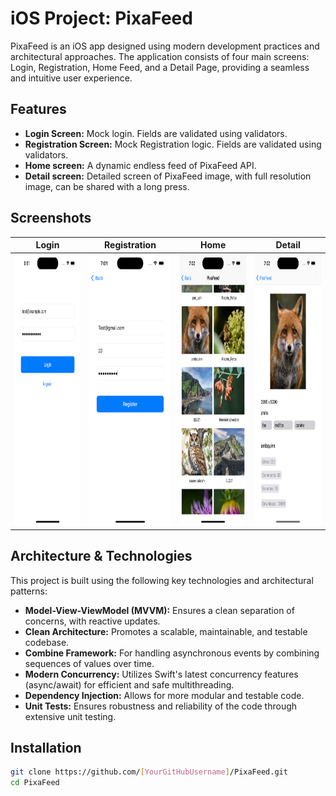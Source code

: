 # iOS Project: PixaFeed

PixaFeed is an iOS app designed using modern development practices and architectural approaches. The application consists of four main screens: Login, Registration, Home Feed, and a Detail Page, providing a seamless and intuitive user experience.

## Features

- **Login Screen:** Mock login. Fields are validated using validators.
- **Registration Screen:** Mock Registration logic. Fields are validated using validators.
- **Home screen:** A dynamic endless feed of PixaFeed API. 
- **Detail screen:** Detailed screen of PixaFeed image, with full resolution image, can be shared with a long press.

## Screenshots

| Login | Registration | Home | Detail |
|-------|--------------|------|--------|
| <img src="https://github.com/SoulBackup941/PixaFeed/blob/f668f81561a23babd3513700433d073cad709b8f/PixaFeed/Resources/screenshots/login.png" alt="Login Screen" height="434"> | <img src="https://github.com/SoulBackup941/PixaFeed/blob/f668f81561a23babd3513700433d073cad709b8f/PixaFeed/Resources/screenshots/registration.png" alt="Registration Screen" height="434"> | <img src="https://github.com/SoulBackup941/PixaFeed/blob/f668f81561a23babd3513700433d073cad709b8f/PixaFeed/Resources/screenshots/feed.png" alt="Home Screen" height="434"> | <img src="https://github.com/SoulBackup941/PixaFeed/blob/f668f81561a23babd3513700433d073cad709b8f/PixaFeed/Resources/screenshots/details.png" alt="Detail Screen" height="434"> |

## Architecture & Technologies
This project is built using the following key technologies and architectural patterns:

- **Model-View-ViewModel (MVVM):** Ensures a clean separation of concerns, with reactive updates.
- **Clean Architecture:** Promotes a scalable, maintainable, and testable codebase.
- **Combine Framework:** For handling asynchronous events by combining sequences of values over time.
- **Modern Concurrency:** Utilizes Swift's latest concurrency features (async/await) for efficient and safe multithreading.
- **Dependency Injection:** Allows for more modular and testable code.
- **Unit Tests:** Ensures robustness and reliability of the code through extensive unit testing.

## Installation

```bash
git clone https://github.com/[YourGitHubUsername]/PixaFeed.git
cd PixaFeed
